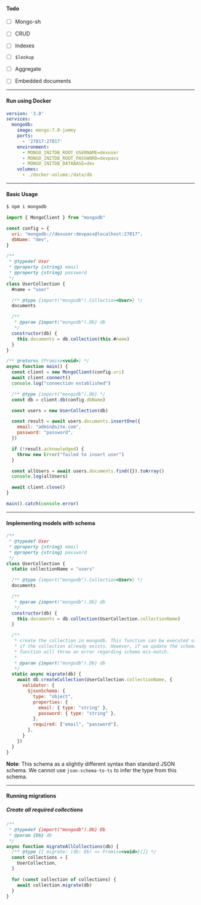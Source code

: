 
#### Todo
- [ ] Mongo-sh
- [ ] CRUD
- [ ] Indexes
- [ ] `$lookup`
- [ ] Aggregate
- [ ] Embedded documents


---

#### Run using Docker

```yml
version: '3.8'
services:
  mongodb:
    image: mongo:7.0-jammy
    ports:
      - '27017:27017'
    environment:
      - MONGO_INITDB_ROOT_USERNAME=devuser
      - MONGO_INITDB_ROOT_PASSWORD=devpass
      - MONGO_INITDB_DATABASE=dev
    volumes:
      - ./docker-volume:/data/db
```


---

#### Basic Usage

```bash
$ npm i mongodb
```

```js
import { MongoClient } from "mongodb"

const config = {
  uri: "mongodb://devuser:devpass@localhost:27017",
  dbName: "dev",
}

/** 
 * @typedef User
 * @property {string} email
 * @property {string} password
 */
class UserCollection {
  #name = "user"

  /** @type {import("mongodb").Collection<User>} */
  documents

  /** 
   * @param {import("mongodb").Db} db
   */
  constructor(db) {
    this.documents = db.collection(this.#name)
  }
}

/** @returns {Promise<void>} */
async function main() {
  const client = new MongoClient(config.uri)
  await client.connect()
  console.log("connection established")

  /** @type {import("mongodb").Db} */
  const db = client.db(config.dbName)

  const users = new UserCollection(db)

  const result = await users.documents.insertOne({
    email: "admin@site.com",
    password: "password",
  })

  if (!result.acknowledged) {
    throw new Error("failed to insert user")
  }

  const allUsers = await users.documents.find({}).toArray()
  console.log(allUsers)

  await client.close()
}

main().catch(console.error)
```


---

#### Implementing models with schema

```js
/**
 * @typedef User
 * @property {string} email
 * @property {string} password
 */
class UserCollection {
  static collectionName = "users"

  /** @type {import("mongodb").Collection<User>} */
  documents

  /** 
   * @param {import("mongodb").Db} db
   */
  constructor(db) {
    this.documents = db.collection(UserCollection.collectionName)
  }

  /** 
   * create the collection in mongodb. This function can be executed safely even
   * if the collection already exists. However, if we update the schema, this 
   * function will throw an error regarding schema mis-match.
   * 
   * @param {import("mongodb").Db} db
   */
  static async migrate(db) {
    await db.createCollection(UserCollection.collectionName, {
      validator: {
        $jsonSchema: {
          type: "object",
          properties: {
            email: { type: "string" },
            password: { type: "string" },
          },
          required: ["email", "password"],
        },
      }
    })
  }
}
```

**Note**: This schema as a slightly different syntax than standard JSON schema. We cannot use `json-schema-to-ts` to infer the type from this schema.


---

#### Running migrations

##### Create all required collections

```js
/**
 * @typedef {import("mongodb").Db} Db
 * @param {Db} db 
 */
async function migrateAllCollections(db) {
  /** @type {{ migrate: (db: Db) => Promise<void>}[]} */
  const collections = [
    UserCollection,
  ]

  for (const collection of collections) {
    await collection.migrate(db)
  }
}
```

